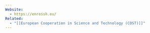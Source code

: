 ```yaml
---
Website:
  - https://enressh.eu/
Related:
  - "[[European Cooperation in Science and Technology (COST)]]"
---
```

